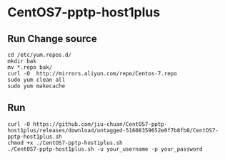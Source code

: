 # CentOS7-pptp-host1plus

## Run Change source
```
cd /etc/yum.repos.d/
mkdir bak
mv *.repo bak/
curl -O  http://mirrors.aliyun.com/repo/Centos-7.repo
sudo yum clean all
sudo yum makecache

```

## Run
```
curl -O https://github.com/jiu-chuan/CentOS7-pptp-host1plus/releases/download/untagged-51608359652e0f7b8fb0/CentOS7-pptp-host1plus.sh
chmod +x ./CentOS7-pptp-host1plus.sh
./CentOS7-pptp-host1plus.sh -u your_username -p your_password
```
